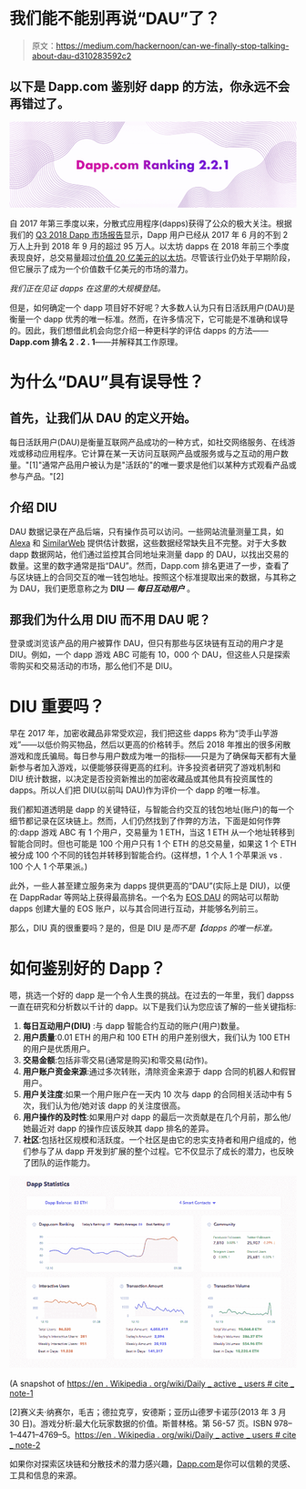 # 我们能不能别再说“DAU”了？

> 原文：<https://medium.com/hackernoon/can-we-finally-stop-talking-about-dau-d310283592c2>

## 以下是 Dapp.com 鉴别好 dapp 的方法，你永远不会再错过了。

![](img/fffc51ba2ce51d2796e6754c64e2713b.png)

自 2017 年第三季度以来，分散式应用程序(dapps)获得了公众的极大关注。根据我们的 [Q3 2018 Dapp 市场报告](https://www.dapp.com/article/dapps-got-game)显示，Dapp 用户已经从 2017 年 6 月的不到 2 万人上升到 2018 年 9 月的超过 95 万人。以太坊 dapps 在 2018 年前三个季度表现良好，总交易量超过[价值 20 亿美元的以太坊](https://www.dapp.com/2018-Q3-Dapp-Report.pdf)。尽管该行业仍处于早期阶段，但它展示了成为一个价值数千亿美元的市场的潜力。

*我们正在见证 dapps 在这里的大规模登陆。*

但是，如何确定一个 dapp 项目好不好呢？大多数人认为只有日活跃用户(DAU)是衡量一个 dapp 优秀的唯一标准。然而，在许多情况下，它可能是不准确和误导的。因此，我们想借此机会向您介绍一种更科学的评估 dapps 的方法——**Dapp.com 排名 2 . 2 . 1**——并解释其工作原理。

# 为什么“DAU”具有误导性？

## 首先，让我们从 DAU 的定义开始。

每日活跃用户(DAU)是衡量互联网产品成功的一种方式，如社交网络服务、在线游戏或移动应用程序。它计算在某一天访问互联网产品或服务或与之互动的用户数量。"[1]"通常产品用户被认为是"活跃的"的唯一要求是他们以某种方式观看产品或参与产品。"[2]

## 介绍 DIU

DAU 数据记录在产品后端，只有操作员可以访问。一些网站流量测量工具，如 [Alexa](https://www.alexa.com/) 和 [SimilarWeb](https://www.similarweb.com/) 提供估计数据，这些数据经常缺失且不完整。对于大多数 dapp 数据网站，他们通过监控其合同地址来测量 dapp 的 DAU，以找出交易的数量。这里的数字通常是指“DAU”。然而，Dapp.com 排名更进了一步，查看了与区块链上的合同交互的唯一钱包地址。按照这个标准提取出来的数据，与其称之为 DAU，我们更愿意称之为 **DIU** — ***每日互动用户*** 。

## 那我们为什么用 DIU 而不用 DAU 呢？

登录或浏览该产品的用户被算作 DAU，但只有那些与区块链有互动的用户才是 DIU。例如，一个 dapp 游戏 ABC 可能有 10，000 个 DAU，但这些人只是探索零购买和交易活动的市场，那么他们不是 DIU。

# DIU 重要吗？

早在 2017 年，加密收藏品非常受欢迎，我们把这些 dapps 称为“烫手山芋游戏”——以低价购买物品，然后以更高的价格转手。然后 2018 年推出的很多闲散游戏和庞氏骗局。每日参与用户数成为唯一的指标——只是为了确保每天都有大量新参与者加入游戏，以便能够获得更高的红利。许多投资者研究了游戏机制和 DIU 统计数据，以决定是否投资新推出的加密收藏品或其他具有投资属性的 dapps。所以人们把 DIU(以前叫 DAU)作为评价一个 dapp 的唯一标准。

我们都知道透明是 dapp 的关键特征，与智能合约交互的钱包地址(账户)的每一个细节都记录在区块链上。然而，人们仍然找到了作弊的方法，下面是如何作弊的:dapp 游戏 ABC 有 1 个用户，交易量为 1 ETH，当这 1 ETH 从一个地址转移到智能合同时。但也可能是 100 个用户只有 1 个 ETH 的总交易量，如果这 1 个 ETH 被分成 100 个不同的钱包并转移到智能合约。(这样想，1 个人 1 个苹果派 vs . 100 个人 1 个苹果派。)

此外，一些人甚至建立服务来为 dapps 提供更高的“DAU”(实际上是 DIU)，以便在 DappRadar 等网站上获得最高排名。一个名为 [EOS DAU](https://eosdau.com/) 的网站可以帮助 dapps 创建大量的 EOS 账户，以与其合同进行互动，并能够名列前三。

那么，DIU 真的很重要吗？是的，但是 DIU 是*而不是【dapps 的唯一标准。*

# 如何鉴别好的 Dapp？

嗯，挑选一个好的 dapp 是一个令人生畏的挑战。在过去的一年里，我们 dappss 一直在研究和分析数以千计的 dapp。以下是我们认为您应该了解的一些关键指标:

1.  **每日互动用户(DIU)** :与 dapp 智能合约互动的账户(用户)数量。
2.  **用户质量**:0.01 ETH 的用户和 100 ETH 的用户差别很大，我们认为 100 ETH 的用户是优质用户。
3.  **交易金额**:包括非零交易(通常是购买)和零交易(动作)。
4.  **用户账户资金来源**:通过多次转账，清除资金来源于 dapp 合同的机器人和假冒用户。
5.  **用户关注度**:如果一个用户账户在一天内 10 次与 dapp 的合同相关活动中有 5 次，我们认为他/她对该 dapp 的关注度很高。
6.  **用户操作的及时性**:如果用户对 dapp 的最后一次贡献是在几个月前，那么他/她最近对 dapp 的操作应该反映其 dapp 排名的差异。
7.  **社区**:包括社区规模和活跃度。一个社区是由它的忠实支持者和用户组成的，他们参与了从 dapp 开发到扩展的整个过程。它不仅显示了成长的潜力，也反映了团队的运作能力。

![](img/4b571e7e7b02be8b8e72b5f124fc3d0a.png)

(A snapshot of [https://en . Wikipedia . org/wiki/Daily _ active _ users # cite _ note-1](https://medium.com/u/c8b1419b5d28#cite_note-1)

[2]赛义夫·纳赛尔，毛吉；德拉克亨，安德斯；亚历山德罗卡诺莎(2013 年 3 月 30 日)。游戏分析:最大化玩家数据的价值。斯普林格。第 56-57 页。ISBN 978–1–4471–4769–5。[https://en . Wikipedia . org/wiki/Daily _ active _ users # cite _ note-2](https://en.wikipedia.org/wiki/Daily_active_users#cite_note-2)

如果你对探索区块链和分散技术的潜力感兴趣，[Dapp.com](http://dapp.com)是你可以信赖的灵感、工具和信息的来源。